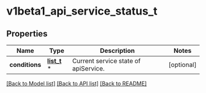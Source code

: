 # v1beta1_api_service_status_t

## Properties
Name | Type | Description | Notes
------------ | ------------- | ------------- | -------------
**conditions** | [**list_t**](v1beta1_api_service_condition.md) \* | Current service state of apiService. | [optional] 

[[Back to Model list]](../README.md#documentation-for-models) [[Back to API list]](../README.md#documentation-for-api-endpoints) [[Back to README]](../README.md)


